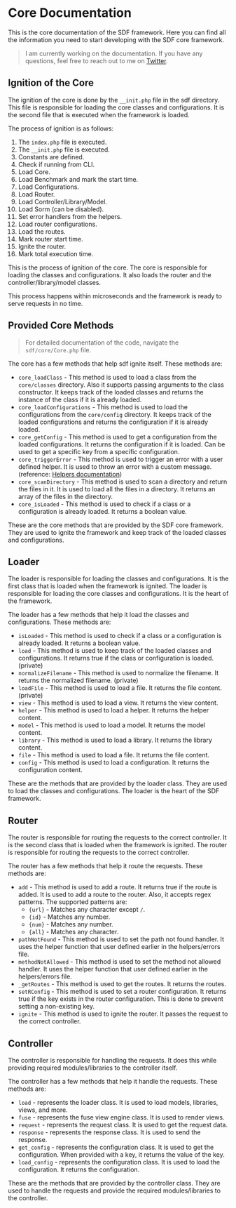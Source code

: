 # Core Documentation

This is the core documentation of the SDF framework. Here you can find all the information you need to start developing
with the SDF core framework.

> I am currently working on the documentation. If you have any questions, feel free to reach out to me
> on [Twitter](https://x.com/devsimsek).

## Ignition of the Core

The ignition of the core is done by the `__init.php` file in the sdf directory. This file is responsible for loading the
core classes and configurations. It is the second file that is executed when the framework is loaded.

The process of ignition is as follows:

1. The `index.php` file is executed.
2. The `__init.php` file is executed.
3. Constants are defined.
4. Check if running from CLI.
5. Load Core.
6. Load Benchmark and mark the start time.
7. Load Configurations.
8. Load Router.
9. Load Controller/Library/Model.
10. Load Sorm (can be disabled).
11. Set error handlers from the helpers.
12. Load router configurations.
13. Load the routes.
14. Mark router start time.
15. Ignite the router.
16. Mark total execution time.

This is the process of ignition of the core. The core is responsible for loading the classes and configurations. It also
loads the router and the controller/library/model classes.

This process happens within microseconds and the framework is ready to serve requests in no time.

## Provided Core Methods

> For detailed documentation of the code, navigate the `sdf/core/Core.php` file.

The core has a few methods that help sdf ignite itself. These methods are:

- `core_loadClass` - This method is used to load a class from the `core/classes` directory. Also it supports passing
  arguments to the class constructor. It keeps track of the loaded classes and returns the instance of the class if it
  is already loaded.
- `core_loadConfigurations` - This method is used to load the configurations from the `core/config` directory. It keeps
  track of the loaded configurations and returns the configuration if it is already loaded.
- `core_getConfig` - This method is used to get a configuration from the loaded configurations. It returns the
  configuration if it is loaded. Can be used to get a specific key from a specific configuration.
- `core_triggerError` - This method is used to trigger an error with a user defined helper. It is used to throw an error
  with a custom message. (reference: [Helpers documentation](app/helpers.md))
- `core_scanDirectory` - This method is used to scan a directory and return the files in it. It is used to load all the
  files in a directory. It returns an array of the files in the directory.
- `core_isLoaded` - This method is used to check if a class or a configuration is already loaded. It returns a boolean
  value.

These are the core methods that are provided by the SDF core framework. They are used to ignite the framework and keep
track of the loaded classes and configurations.

## Loader

The loader is responsible for loading the classes and configurations. It is the first class that is loaded when the
framework is ignited. The loader is responsible for loading the core classes and configurations. It is the heart of the
framework.

The loader has a few methods that help it load the classes and configurations. These methods are:

- `isLoaded` - This method is used to check if a class or a configuration is already loaded. It returns a boolean value.
- `load` - This method is used to keep track of the loaded classes and configurations. It returns true if the class or
  configuration is loaded. (private)
- `normalizeFilename` - This method is used to normalize the filename. It returns the normalized filename. (private)
- `loadFile` - This method is used to load a file. It returns the file content. (private)
- `view` - This method is used to load a view. It returns the view content.
- `helper` - This method is used to load a helper. It returns the helper content.
- `model` - This method is used to load a model. It returns the model content.
- `library` - This method is used to load a library. It returns the library content.
- `file` - This method is used to load a file. It returns the file content.
- `config` - This method is used to load a configuration. It returns the configuration content.

These are the methods that are provided by the loader class. They are used to load the classes and configurations. The
loader is the heart of the SDF framework.

## Router

The router is responsible for routing the requests to the correct controller. It is the second class that is loaded when
the framework is ignited. The router is responsible for routing the requests to the correct controller.

The router has a few methods that help it route the requests. These methods are:

- `add` - This method is used to add a route. It returns true if the route is added. It is used to add a route to the
  router.
  Also, it accepts regex patterns. The supported patterns are:
  - `{url}` - Matches any character except `/`.
  - `{id}` - Matches any number.
  - `{num}` - Matches any number.
  - `{all}` - Matches any character.
- `pathNotFound` - This method is used to set the path not found handler. It uses the helper function that user defined
  earlier in the helpers/errors file.
- `methodNotAllowed` - This method is used to set the method not allowed handler. It uses the helper function that user
  defined earlier in the helpers/errors file.
- `_getRoutes` - This method is used to get the routes. It returns the routes.
- `setRConfig` - This method is used to set a router configuration. It returns true if the key exists in the router
  configuration.
  This is done to prevent setting a non-existing key.
- `ignite` - This method is used to ignite the router. It passes the request to the correct controller.

## Controller

The controller is responsible for handling the requests. It does this while providing required modules/libraries to the
controller itself.

The controller has a few methods that help it handle the requests. These methods are:

- `load` - represents the loader class. It is used to load models, libraries, views, and more.
- `fuse` - represents the fuse view engine class. It is used to render views.
- `request` - represents the request class. It is used to get the request data.
- `response` - represents the response class. It is used to send the response.
- `get_config` - represents the configuration class. It is used to get the configuration. When provided with a key, it
  returns the value of the key.
- `load_config` - represents the configuration class. It is used to load the configuration. It returns the
  configuration.

These are the methods that are provided by the controller class. They are used to handle the requests and provide the
required modules/libraries to the controller.
